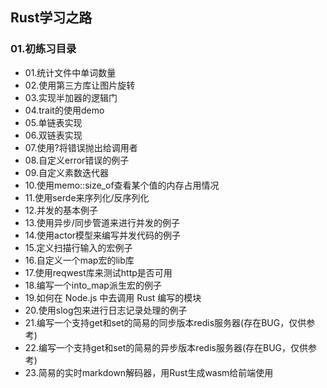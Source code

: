 ## Rust学习之路

### 01.初练习目录

 - 01.统计文件中单词数量
 - 02.使用第三方库让图片旋转
 - 03.实现半加器的逻辑门
 - 04.trait的使用demo
 - 05.单链表实现
 - 06.双链表实现
 - 07.使用?将错误抛出给调用者
 - 08.自定义error错误的例子
 - 09.自定义素数迭代器
 - 10.使用memo::size_of查看某个值的内存占用情况
 - 11.使用serde来序列化/反序列化
 - 12.并发的基本例子
 - 13.使用异步/同步管道来进行并发的例子
 - 14.使用actor模型来编写并发代码的例子
 - 15.定义扫描行输入的宏例子
 - 16.自定义一个map宏的lib库
 - 17.使用reqwest库来测试http是否可用
 - 18.编写一个into_map派生宏的例子
 - 19.如何在 Node.js 中去调用 Rust 编写的模块
 - 20.使用slog包来进行日志记录处理的例子
 - 21.编写一个支持get和set的简易的同步版本redis服务器(存在BUG，仅供参考)
 - 22.编写一个支持get和set的简易的异步版本redis服务器(存在BUG，仅供参考)
 - 23.简易的实时markdown解码器，用Rust生成wasm给前端使用